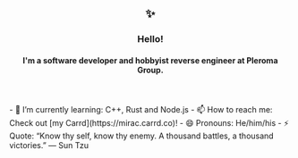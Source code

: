 <h2 align="center">✨</h1>
<h3 align="center">Hello!</h2>
<h4 align="center">I'm a software developer and hobbyist reverse engineer at Pleroma Group.</h2>
<br/><br/>
- 🌱 I’m currently learning: C++, Rust and Node.js
- 📫 How to reach me: Check out [my Carrd](https://mirac.carrd.co)!
- 😄 Pronouns: He/him/his
- ⚡ Quote: “Know thy self, know thy enemy. A thousand battles, a thousand victories.” — Sun Tzu
